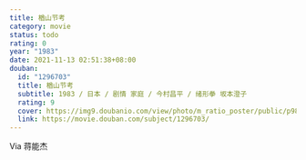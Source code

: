 ```yaml
---
title: 楢山节考
category: movie
status: todo
rating: 0
year: "1983"
date: 2021-11-13 02:51:38+08:00
douban:
  id: "1296703"
  title: 楢山节考
  subtitle: 1983 / 日本 / 剧情 家庭 / 今村昌平 / 绪形拳 坂本澄子
  rating: 9
  cover: https://img9.doubanio.com/view/photo/m_ratio_poster/public/p981755735.jpg
  link: https://movie.douban.com/subject/1296703/
---
```


Via 蒋能杰
